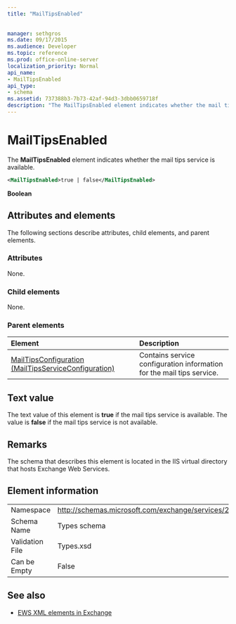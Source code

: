 ```yaml
---
title: "MailTipsEnabled"
 
 
manager: sethgros
ms.date: 09/17/2015
ms.audience: Developer
ms.topic: reference
ms.prod: office-online-server
localization_priority: Normal
api_name:
- MailTipsEnabled
api_type:
- schema
ms.assetid: 737388b3-7b73-42af-94d3-3dbb0659718f
description: "The MailTipsEnabled element indicates whether the mail tips service is available."
---
```


# MailTipsEnabled

The **MailTipsEnabled** element indicates whether the mail tips service is available. 
  
```xml
<MailTipsEnabled>true | false</MailTipsEnabled>
```

 **Boolean**
## Attributes and elements

The following sections describe attributes, child elements, and parent elements.
  
### Attributes

None.
  
### Child elements

None.
  
### Parent elements

|**Element**|**Description**|
|:-----|:-----|
|[MailTipsConfiguration (MailTipsServiceConfiguration)](mailtipsconfiguration-mailtipsserviceconfiguration.md) <br/> |Contains service configuration information for the mail tips service.  <br/> |
   
## Text value

The text value of this element is **true** if the mail tips service is available. The value is **false** if the mail tips service is not available. 
  
## Remarks

The schema that describes this element is located in the IIS virtual directory that hosts Exchange Web Services.
  
## Element information

|||
|:-----|:-----|
|Namespace  <br/> |http://schemas.microsoft.com/exchange/services/2006/types  <br/> |
|Schema Name  <br/> |Types schema  <br/> |
|Validation File  <br/> |Types.xsd  <br/> |
|Can be Empty  <br/> |False  <br/> |
   
## See also



- [EWS XML elements in Exchange](ews-xml-elements-in-exchange.md)

